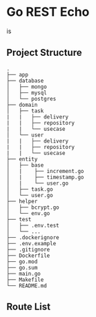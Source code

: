 # Go REST Echo
is

## Project Structure
    .
    ├── app
    ├── database
    │   ├── mongo
    │   ├── mysql
    │   └── postgres
    ├── domain
    │   ├── task
    |   |   ├── delivery
    |   |   ├── repository
    |   |   └── usecase
    │   └── user
    |   |   ├── delivery
    |   |   ├── repository
    |   |   └── usecase
    ├── entity
    │   ├── base
    │   |    ├── increment.go
    │   |    ├── timestamp.go
    │   |    └── user.go
    │   ├── task.go
    │   └── user.go
    ├── helper
    │   ├── bcrypt.go
    │   └── env.go
    ├── test
    │   ├── .env.test
    │   └── ...
    ├── .dockerignore
    ├── .env.example
    ├── .gitignore
    ├── Dockerfile
    ├── go.mod
    ├── go.sum
    ├── main.go
    ├── Makefile
    └── README.md

## Route List